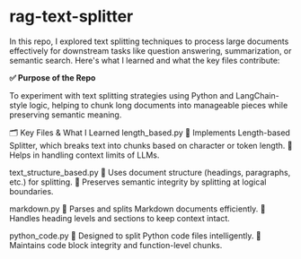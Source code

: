 # rag-text-splitter
 In this repo, I explored text splitting techniques to process large documents effectively for downstream tasks like question answering, summarization, or semantic search. Here's what I learned and what the key files contribute:


**✅ Purpose of the Repo**

To experiment with text splitting strategies using Python and LangChain-style logic, helping to chunk long documents into manageable pieces while preserving semantic meaning.

🗂️ Key Files & What I Learned
length_based.py
🔹 Implements Length-based Splitter, which breaks text into chunks based on character or token length.
🔹 Helps in handling context limits of LLMs.


text_structure_based.py
🔹 Uses document structure (headings, paragraphs, etc.) for splitting.
🔹 Preserves semantic integrity by splitting at logical boundaries.


markdown.py
🔹 Parses and splits Markdown documents efficiently.
🔹 Handles heading levels and sections to keep context intact.


python_code.py
🔹 Designed to split Python code files intelligently.
🔹 Maintains code block integrity and function-level chunks.
